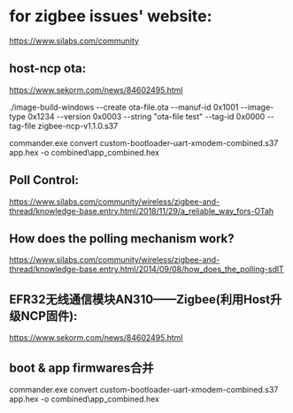 
# for zigbee issues' website:
https://www.silabs.com/community



## host-ncp ota:
https://www.sekorm.com/news/84602495.html

./image-build-windows --create ota-file.ota  --manuf-id 0x1001 --image-type 0x1234 --version 0x0003 --string "ota-file test" --tag-id 0x0000 --tag-file zigbee-ncp-v1.1.0.s37

commander.exe convert custom-bootloader-uart-xmodem-combined.s37 app.hex -o combined\app_combined.hex


## Poll Control:
https://www.silabs.com/community/wireless/zigbee-and-thread/knowledge-base.entry.html/2018/11/29/a_reliable_way_fors-OTah

## How does the polling mechanism work?
https://www.silabs.com/community/wireless/zigbee-and-thread/knowledge-base.entry.html/2014/09/08/how_does_the_polling-sdlT

## EFR32无线通信模块AN310——Zigbee(利用Host升级NCP固件):
https://www.sekorm.com/news/84602495.html


## boot & app firmwares合并
commander.exe convert custom-bootloader-uart-xmodem-combined.s37 app.hex -o combined\app_combined.hex
